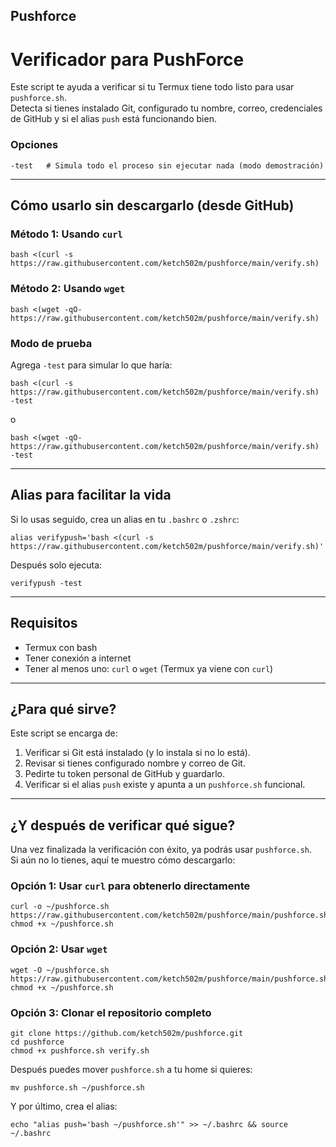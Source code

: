 ## Pushforce

Verificador para PushForce  
======================================

Este script te ayuda a verificar si tu Termux tiene todo listo para usar `pushforce.sh`.  
Detecta si tienes instalado Git, configurado tu nombre, correo, credenciales de GitHub y si el alias `push` está funcionando bien.

### Opciones

    -test   # Simula todo el proceso sin ejecutar nada (modo demostración)

---

## Cómo usarlo sin descargarlo (desde GitHub)

### Método 1: Usando `curl`

    bash <(curl -s https://raw.githubusercontent.com/ketch502m/pushforce/main/verify.sh)

### Método 2: Usando `wget`

    bash <(wget -qO- https://raw.githubusercontent.com/ketch502m/pushforce/main/verify.sh)

### Modo de prueba

Agrega `-test` para simular lo que haría:

    bash <(curl -s https://raw.githubusercontent.com/ketch502m/pushforce/main/verify.sh) -test

o

    bash <(wget -qO- https://raw.githubusercontent.com/ketch502m/pushforce/main/verify.sh) -test

---

## Alias para facilitar la vida

Si lo usas seguido, crea un alias en tu `.bashrc` o `.zshrc`:

    alias verifypush='bash <(curl -s https://raw.githubusercontent.com/ketch502m/pushforce/main/verify.sh)'

Después solo ejecuta:

    verifypush -test

---

## Requisitos

- Termux con bash  
- Tener conexión a internet  
- Tener al menos uno: `curl` o `wget` (Termux ya viene con `curl`)  

---

## ¿Para qué sirve?

Este script se encarga de:

1. Verificar si Git está instalado (y lo instala si no lo está).
2. Revisar si tienes configurado nombre y correo de Git.
3. Pedirte tu token personal de GitHub y guardarlo.
4. Verificar si el alias `push` existe y apunta a un `pushforce.sh` funcional.

---

## ¿Y después de verificar qué sigue?

Una vez finalizada la verificación con éxito, ya podrás usar `pushforce.sh`.  
Si aún no lo tienes, aquí te muestro cómo descargarlo:

### Opción 1: Usar `curl` para obtenerlo directamente

    curl -o ~/pushforce.sh https://raw.githubusercontent.com/ketch502m/pushforce/main/pushforce.sh
    chmod +x ~/pushforce.sh

### Opción 2: Usar `wget`

    wget -O ~/pushforce.sh https://raw.githubusercontent.com/ketch502m/pushforce/main/pushforce.sh
    chmod +x ~/pushforce.sh

### Opción 3: Clonar el repositorio completo

    git clone https://github.com/ketch502m/pushforce.git
    cd pushforce
    chmod +x pushforce.sh verify.sh

Después puedes mover `pushforce.sh` a tu home si quieres:

    mv pushforce.sh ~/pushforce.sh

Y por último, crea el alias:

    echo "alias push='bash ~/pushforce.sh'" >> ~/.bashrc && source ~/.bashrc
